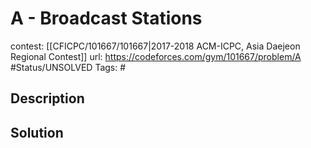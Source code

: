 # A - Broadcast Stations

contest: [[CFICPC/101667/101667|2017-2018 ACM-ICPC, Asia Daejeon Regional Contest]]
url: https://codeforces.com/gym/101667/problem/A
#Status/UNSOLVED
Tags: #

## Description

## Solution

